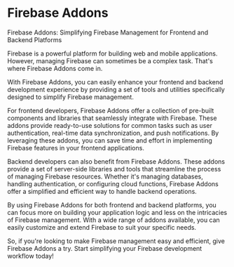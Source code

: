 # Firebase Addons

Firebase Addons: Simplifying Firebase Management for Frontend and Backend Platforms

Firebase is a powerful platform for building web and mobile applications. However, managing Firebase can sometimes be a complex task. That's where Firebase Addons come in.

With Firebase Addons, you can easily enhance your frontend and backend development experience by providing a set of tools and utilities specifically designed to simplify Firebase management.

For frontend developers, Firebase Addons offer a collection of pre-built components and libraries that seamlessly integrate with Firebase. These addons provide ready-to-use solutions for common tasks such as user authentication, real-time data synchronization, and push notifications. By leveraging these addons, you can save time and effort in implementing Firebase features in your frontend applications.

Backend developers can also benefit from Firebase Addons. These addons provide a set of server-side libraries and tools that streamline the process of managing Firebase resources. Whether it's managing databases, handling authentication, or configuring cloud functions, Firebase Addons offer a simplified and efficient way to handle backend operations.

By using Firebase Addons for both frontend and backend platforms, you can focus more on building your application logic and less on the intricacies of Firebase management. With a wide range of addons available, you can easily customize and extend Firebase to suit your specific needs.

So, if you're looking to make Firebase management easy and efficient, give Firebase Addons a try. Start simplifying your Firebase development workflow today!
